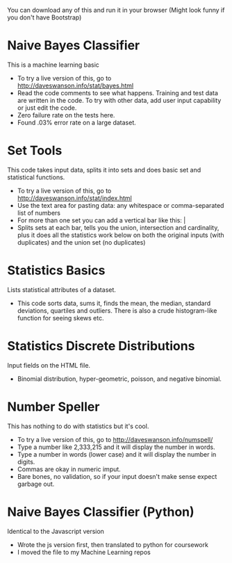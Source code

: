 You can download any of this and run it in your browser 
(Might look funny if you don't have Bootstrap)

# Naive Bayes Classifier
This is a machine learning basic
 * To try a live version of this, go to http://daveswanson.info/stat/bayes.html
 * Read the code comments to see what happens.  Training and test data are written in the code.  To try with other data, add user input capability or just edit the code.
 * Zero failure rate on the tests here.
 * Found .03% error rate on a large dataset.
 
# Set Tools
This code takes input data, splits it into sets and does basic set and statistical functions. 
 * To try a live version of this, go to http://daveswanson.info/stat/index.html
 * Use the text area for pasting data: any whitespace or comma-separated list of numbers
 * For more than one set you can add a vertical bar like this: |
 * Splits sets at each bar, tells you the union, intersection and cardinality, plus it does all the statistics work below on both the original inputs (with duplicates) and the union set (no duplicates)

# Statistics Basics
Lists statistical attributes of a dataset.  
 * This code sorts data, sums it, finds the mean, the median, standard deviations, quartiles and outliers.  There is also a crude histogram-like function for seeing skews etc.

# Statistics Discrete Distributions
Input fields on the HTML file. 
 * Binomial distribution, hyper-geometric, poisson, and negative binomial.
 
 # Number Speller
This has nothing to do with statistics but it's cool. 
 * To try a live version of this, go to http://daveswanson.info/numspell/
 * Type a number like 2,333,215 and it will display the number in words.
 * Type a number in words (lower case) and it will display the number in digits.
 * Commas are okay in numeric imput.
 * Bare bones, no validation, so if your input doesn't make sense expect garbage out.

# Naive Bayes Classifier (Python)
Identical to the Javascript version
* Wrote the js version first, then translated to python for coursework
* I moved the file to my Machine Learning repos
